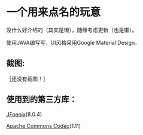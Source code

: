 # 一个用来点名的玩意
没什么好介绍的（其实是懒），随缘考虑更新（也是懒）。


使用JAVA编写写，UI风格采用Google Material Design。


## 截图:


［还没有截图！］



## 使用到的第三方库：


[JFoenix](https://github.com/jfoenixadmin/JFoenix)(8.0.4)


[Apache Commons Codec](http://commons.apache.org/proper/commons-codec/)(1.11)

